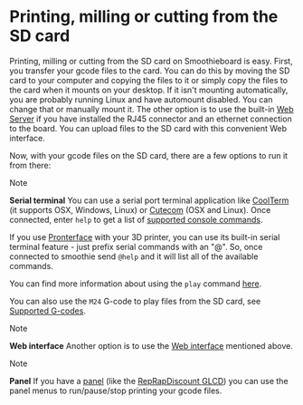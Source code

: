 
# Printing, milling or cutting from the SD card

Printing, milling or cutting from the SD card on Smoothieboard is easy. First, you transfer your gcode files to the card. You can do this by moving the SD card to your computer and copying the files to it or simply copy the files to the card when it mounts on your desktop. If it isn't mounting automatically, you are probably running Linux and have automount disabled. You can change that or manually mount it. The other option is to use the built-in [Web Server](network.md) if you have installed the RJ45 connector and an ethernet connection to the board. You can upload files to the SD card with this convenient Web interface.

Now, with your gcode files on the SD card, there are a few options to run it from there:

> [!NOTE]
> **Serial terminal**
> You can use a serial port terminal application like [CoolTerm](http://freeware.the-meiers.org) (it supports OSX, Windows, Linux) or [Cutecom](https://help.ubuntu.com/community/Cutecom) (OSX and Linux). Once connected, enter `help` to get a list of [supported console commands](console-commands.md).
>
> If you use [Pronterface](http://www.pronterface.com) with your 3D printer, you can use its built-in serial terminal feature - just prefix serial commands with an "@". So, once connected to smoothie send `@help` and it will list all of the available commands.
>
> You can find more information about using the `play` command [here](http://smoothieware.org/player).
>
> You can also use the `M24` G-code to play files from the SD card, see [Supported G-codes](http://smoothieware.org/supported-g-codes).

> [!NOTE]
> **Web interface**
> Another option is to use the [Web interface](network.md) mentioned above.

> [!NOTE]
> **Panel**
> If you have a [panel](panel.md) (like the [RepRapDiscount GLCD](http://reprap.org/wiki/RepRapDiscount_Full_Graphic_Smart_Controller)) you can use the panel menus to run/pause/stop printing your gcode files.
